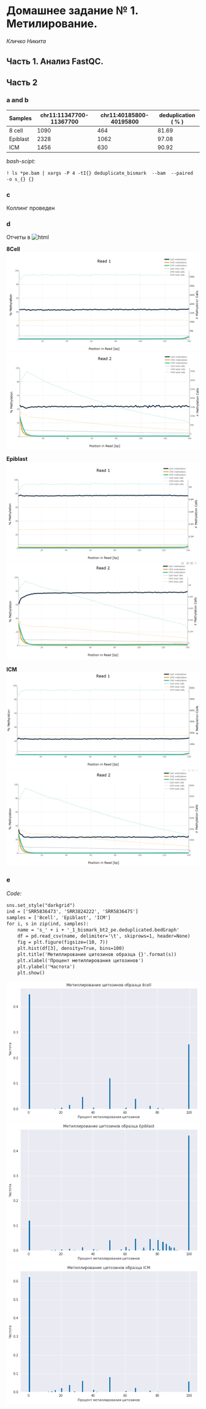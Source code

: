 # Домашнее задание № 1. Метилирование. 

###### Кличко Никита 

## Часть 1. Анализ FastQC.

## Часть 2 

### a and b

| Samples | chr11:11347700-11367700| chr11:40185800-40195800 | deduplication ( % ) |  
--- | --- | --- | ---  
8 cell | 1090	 | 464 | 81.69 |  
Epiblast | 2328 | 1062 | 97.08 |  
ICM | 1456 | 630	 | 90.92 | 

*bash-scipt:*
```
! ls *pe.bam | xargs -P 4 -tI{} deduplicate_bismark  --bam  --paired  -o s_{} {} 
```

### c 
Коллинг проведен 

### d 
Отчеты в ![html](https://github.com/NikitaKlichko/hse_hw1_meth/tree/main/html)

**8Cell** 
![](https://github.com/NikitaKlichko/hse_hw1_meth/blob/main/imgs/8cell1.PNG) 
![](https://github.com/NikitaKlichko/hse_hw1_meth/blob/main/imgs/8cell2.PNG) 

**Epiblast** 
![](https://github.com/NikitaKlichko/hse_hw1_meth/blob/main/imgs/epiblast1.PNG) 
![](https://github.com/NikitaKlichko/hse_hw1_meth/blob/main/imgs/epiblast2.PNG) 

**ICM** 
![](https://github.com/NikitaKlichko/hse_hw1_meth/blob/main/imgs/icm1.PNG) 
![](https://github.com/NikitaKlichko/hse_hw1_meth/blob/main/imgs/icm2.PNG) 

### e 

*Code:* 
```
sns.set_style("darkgrid")
ind = ['SRR5836473', 'SRR3824222', 'SRR5836475']
samples = ['8cell', 'Epiblast', 'ICM']
for i, s in zip(ind, samples):
    name = 's_' + i + '_1_bismark_bt2_pe.deduplicated.bedGraph'
    df = pd.read_csv(name, delimiter='\t', skiprows=1, header=None)
    fig = plt.figure(figsize=(10, 7))
    plt.hist(df[3], density=True, bins=100)
    plt.title('Метиллирование цитозинов образца {}'.format(s))
    plt.xlabel('Процент метиллирования цитозинов')
    plt.ylabel('Частота')
    plt.show()
``` 
![](https://github.com/NikitaKlichko/hse_hw1_meth/blob/main/imgs/freq_8cell.png) 
![](https://github.com/NikitaKlichko/hse_hw1_meth/blob/main/imgs/frea_epiblast.png) 
![](https://github.com/NikitaKlichko/hse_hw1_meth/blob/main/imgs/freq_icm.png) 

